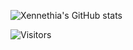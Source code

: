 

![Xennethia's GitHub stats](https://github-readme-stats.vercel.app/api?username=bienxennethia&count_private=true&show_icons=true&theme=omni)

![Visitors](https://api.visitorbadge.io/api/combined?path=https%3A%2F%2Fgithub.com%2Fbienxennethia&labelColor=%23000000&countColor=%23fb9cb4&style=flat-square&labelStyle=upper)
